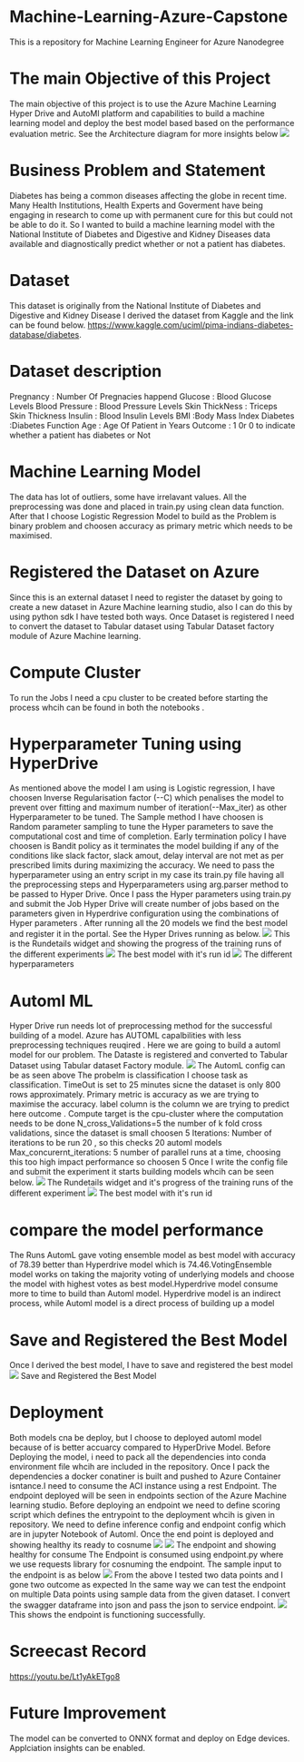 # Machine-Learning-Azure-Capstone
This is a repository for Machine Learning Engineer for Azure Nanodegree
# The main Objective of this Project
The main objective of this project is to use the Azure Machine Learning Hyper Drive and AutoMl platform and capabilities to build a machine learning model and deploy the best model based based on the performance evaluation metric.
See the Architecture diagram for more insights below
<img src='https://github.com/ohikhatemenG/Machine-Learning-Azure-Capstone/blob/main/Architecture%20Diagram%202.png'>
# Business Problem and Statement
Diabetes has being a common diseases affecting the globe in recent time. Many Health Institutions, Health Experts and Goverment have being engaging in research to come up with permanent cure for this but could not be able to do it. So I wanted to build a machine learning model with the  National Institute of Diabetes and Digestive and Kidney Diseases data available and  diagnostically predict whether or not a patient has diabetes.
# Dataset
This dataset is originally from the National Institute of Diabetes and Digestive and Kidney Disease
I derived the dataset from Kaggle and the link can be found below.
https://www.kaggle.com/uciml/pima-indians-diabetes-database/diabetes.
# Dataset description
Pregnancy : Number Of Pregnacies happend
Glucose : Blood Glucose Levels
Blood Pressure : Blood Pressure Levels
Skin ThickNess : Triceps Skin Thickness
Insulin : Blood Insulin Levels
BMI :Body Mass Index
Diabetes :Diabetes Function
Age : Age Of Patient in Years
Outcome : 1 0r 0 to indicate whether a patient has diabetes or Not
# Machine Learning Model 
The data has lot of outliers, some have irrelavant values. All the preprocessing was done and placed in train.py using clean data function. After that I choose Logistic Regression Model to build as the Problem is binary problem and choosen accuracy as primary metric which needs to be maximised.
# Registered the Dataset on Azure
Since this is an external dataset I need to register the dataset by going to create a new dataset in Azure Machine learning studio, also I can do this by using python sdk
I have tested both ways. Once Dataset is registered I need to convert the dataset to Tabular dataset using Tabular Dataset factory module of Azure Machine learning.
# Compute Cluster
To run the Jobs I need a cpu cluster to be created before starting the process whcih can be found in both the notebooks .
# Hyperparameter Tuning using HyperDrive
As mentioned above the model I am using is Logistic regression, I have choosen Inverse Regularisation factor (--C) which penalises the model to prevent over fitting and maximum number of iteration(--Max_iter) as other Hyperparameter to be tuned.
The Sample method I have choosen is Random parameter sampling to tune the Hyper parameters to save the computational cost and time of completion.
Early termination policy I have choosen is Bandit policy as it terminates the model building if any of the conditions like slack factor, slack amout, delay interval are not met as per prescribed limits during maximizing the accuracy.
We need to pass the hyperparameter using an entry script in my case its train.py file having all the preprocessing steps and Hyperparameters using arg.parser method to be passed to Hyper Drive.
Once I pass the Hyper parameters using train.py and submit the Job Hyper Drive will create number of jobs based on the parameters given in Hyperdrive configuration using the combinations of Hyper parameters . After running all the 20 models we find the best model and register it in the portal.
See the Hyper Drives running as below.
<img src='https://github.com/ohikhatemenG/Machine-Learning-Azure-Capstone/blob/main/hyperdrive%20a.png'>
This is the Rundetails widget and showing the progress of the training runs of the different experiments
<img src='https://github.com/ohikhatemenG/Machine-Learning-Azure-Capstone/blob/main/hyperdrive%20b.png'>
The best model with it's run id
<img src='https://github.com/ohikhatemenG/Machine-Learning-Azure-Capstone/blob/main/hyperdrive%20c.png'>
The different hyperparameters
# Automl ML
Hyper Drive run needs lot of preprocessing method for the successful building of a model. Azure has AUTOML capalbilities with less preprocessing techniques reuqired . Here we are going to build a automl model for our problem. The Dataste is registered and converted to Tabular Dataset using Tabular dataset Factory module.
<img src='https://github.com/ohikhatemenG/Machine-Learning-Azure-Capstone/blob/main/Automl(config).png'>
The AutomL config can be as seen above
The probelm is classification I choose task as classification.
TimeOut is set to 25 minutes sicne the dataset is only 800 rows approximately.
Primary metric is accuracy as we are trying to maximise the accuracy.
label column is the column we are trying to predict here outcome .
Compute target is the cpu-cluster where the computation needs to be done
N_cross_Validations=5 the number of k fold cross validations, since the dataset is small choosen 5
Iterations: Number of iterations to be run 20 , so this checks 20 automl models Max_concurernt_iterations: 5 number of parallel runs at a time, choosing this too high impact performance so choosen 5
Once I write the config file and submit the experiment it starts building models whcih can be seen below.
<img src='https://github.com/ohikhatemenG/Machine-Learning-Azure-Capstone/blob/main/Automl(Rundetails).png'>
The Rundetails widget and it's progress of the training runs of the different experiment
<img src='https://github.com/ohikhatemenG/Machine-Learning-Azure-Capstone/blob/main/Automl(bestrun).png'>
The best model with it's run id
# compare the model performance
The Runs AutomL gave voting ensemble model as best model with accuracy of 78.39 better than Hyperdrive model which is 74.46.VotingEnsemble model works on taking the majority voting of underlying models and choose the model with highest votes as best model.Hyperdrive model consume more to time to build than Automl model. Hyperdrive model is an indirect process, while Automl model is a direct process of building up a model
# Save and Registered the Best Model
Once I derived the best model, I have to save and registered the best model
<img src='https://github.com/ohikhatemenG/Machine-Learning-Azure-Capstone/blob/main/Automl(sava%20%26%20Reg).png'>
Save and Registered the Best Model
# Deployment
Both models cna be deploy, but I choose to deployed automl model because of is better accuarcy compared to HyperDrive Model.
Before Deploying the model, i need to pack all the dependencies into conda environment file whcih are included in the repository. Once I pack the dependencies a docker conatiner is built and pushed to Azure Container isntance.I need to consume the ACI instance using a rest Endpoint. The endpoint deployed will be seen in endpoints section of the Azure Machine learning studio. Before deploying an endpoint we need to define scoring script which defines the entrypoint to the deployment whcih is given in repository.
We need to define inference config and endpoint config which are in jupyter Notebook of Automl.
Once the end point is deployed and showing healthy its ready to cosnume
<img src='https://github.com/ohikhatemenG/Machine-Learning-Azure-Capstone/blob/main/Automl(endpoint).png'>
<img src='https://github.com/ohikhatemenG/Machine-Learning-Azure-Capstone/blob/main/Automl(endpo).png'>
The endpoint and showing healthy for consume
The Endpoint is consumed using endpoint.py where we use requests library for cosnuming the endpoint.
The sample input to the endpoint is as below
<img src='https://github.com/ohikhatemenG/Machine-Learning-Azure-Capstone/blob/main/Automl(request).png'>
From the above I tested two data points and I gone two outcome as expected
In the same way we can test the endpoint on multiple Data points using sample data from the given dataset.
I convert the swagger dataframe into json and pass the json to service endpoint.
<img src='https://github.com/ohikhatemenG/Machine-Learning-Azure-Capstone/blob/main/Automl(request2).png'>
This shows the endpoint is functioning successfully.
# Screecast Record
https://youtu.be/Lt1yAkETgo8
# Future Improvement
The model can be converted to ONNX format and deploy on Edge devices.
Applciation insights can be enabled.

